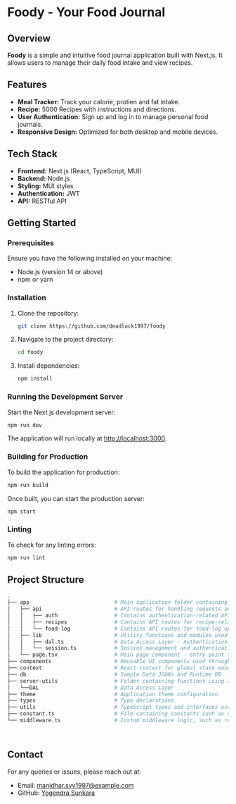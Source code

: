 
# Foody - Your Food Journal

## Overview

**Foody** is a simple and intuitive food journal application built with Next.js. It allows users to manage their daily food intake and view recipes.

## Features

- **Meal Tracker:** Track your calorie, protien and fat intake.
- **Recipe:** 5000 Recipes with instructions and directions.
- **User Authentication:** Sign up and log in to manage personal food journals.
- **Responsive Design:** Optimized for both desktop and mobile devices.

## Tech Stack

- **Frontend:** Next.js (React, TypeScript, MUI)
- **Backend:** Node.js
- **Styling:** MUI styles
- **Authentication:** JWT
- **API:** RESTful API

## Getting Started

### Prerequisites

Ensure you have the following installed on your machine:

- Node.js (version 14 or above)
- npm or yarn

### Installation

1. Clone the repository:

   ```bash
   git clone https://github.com/deadlock1997/foody
   ```

2. Navigate to the project directory:

   ```bash
   cd foody
   ```

3. Install dependencies:

   ```bash
   npm install
   ```

### Running the Development Server

Start the Next.js development server:

```bash
npm run dev
```

The application will run locally at [http://localhost:3000](http://localhost:3000).

### Building for Production

To build the application for production:

```bash
npm run build
```

Once built, you can start the production server:

```bash
npm start
```

### Linting

To check for any linting errors:

```bash
npm run lint
```

## Project Structure

```bash
.
├── app                           # Main application folder containing pages, API routes, and library utilities
│   ├── api                       # API routes for handling requests and backend logic
│   │   ├── auth                  # Contains authentication-related API routes
│   │   ├── recipes               # Contains API routes for recipe-related operations
│   │   └── food-log              # Contains API routes for food-log operations
│   ├── lib                       # Utility functions and modules used across the application
│   │   ├── dal.ts                # Data Access Layer - Authentication
│   │   └── session.ts            # Session management and authentication-related logic
│   └── page.tsx                  # Main page component - entry point for the application's main UI           # Signup page component for user registration
├── components                    # Reusable UI components used throughout the application
├── context                       # React context for global state management (e.g., user authentication context)
├── db                            # Sample Data JSONs and Runtime DB
├── server-utils                  # Folder containing functions using in APIs
│   └──DAL                        # Data Access Layer
├── theme                         # Application theme configuration
├── types                         # Type declarations
├── utils                         # TypeScript types and interfaces used across the application for strong typing
├── constant.ts                   # File containing constants such as static strings, configuration values, etc.
└── middleware.ts                 # Custom middleware logic, such as request/response handling, authentication checks




```

## Contact

For any queries or issues, please reach out at:

- Email: manidhar.syv1997@example.com
- GitHub: [Yogendra Sunkara](https://github.com/deadlock1997)
